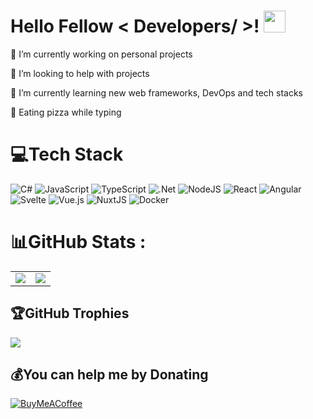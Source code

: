 # Hello Fellow < Developers/ >! <img src="https://media.giphy.com/media/hvRJCLFzcasrR4ia7z/giphy.gif" width="35">

🔭 I’m currently working on personal projects

🤝 I’m looking to help with projects

🚀 I’m currently learning new web frameworks, DevOps and tech stacks

🍕 Eating pizza while typing

# 💻Tech Stack
![C#](https://img.shields.io/badge/c%23-%23239120.svg?style=for-the-badge&logo=c-sharp&logoColor=white) 
![JavaScript](https://img.shields.io/badge/javascript-%23323330.svg?style=for-the-badge&logo=javascript&logoColor=%23F7DF1E) 
![TypeScript](https://img.shields.io/badge/typescript-%23007ACC.svg?style=for-the-badge&logo=typescript&logoColor=white) 
![.Net](https://img.shields.io/badge/.NET-5C2D91?style=for-the-badge&logo=.net&logoColor=white)
![NodeJS](https://img.shields.io/badge/node.js-6DA55F?style=for-the-badge&logo=node.js&logoColor=white) 
![React](https://img.shields.io/badge/react-%2320232a.svg?&style=for-the-badge&logo=react&logoColor=%2361DAFB) 
![Angular](https://img.shields.io/badge/angular-%23DD0031.svg?style=for-the-badge&logo=angular&logoColor=white)
![Svelte](https://img.shields.io/badge/svelte-%23f1413d.svg?style=for-the-badge&logo=svelte&logoColor=white) 
![Vue.js](https://img.shields.io/badge/vuejs-%2335495e.svg?style=for-the-badge&logo=vuedotjs&logoColor=%234FC08D) 
![NuxtJS](https://img.shields.io/badge/Nuxt-black?style=for-the-badge&logo=nuxt.js&logoColor=white) 
![Docker](https://img.shields.io/badge/docker-%230db7ed.svg?style=for-the-badge&logo=docker&logoColor=white)

# 📊GitHub Stats :
<table>
  <tr>
    <td style="border:0px">
      <img src="https://github-readme-stats.vercel.app/api?username=simone98dm&theme=algolia&layout=compact&hide_border=true&include_all_commits=true&count_private=true" />
    </td>
    <td style="border:0px">
      <img src="https://github-readme-stats.vercel.app/api/top-langs/?username=simone98dm&layout=compact&theme=algolia&hide=css,html" />
    </td>
  </tr>
</table>

## 🏆GitHub Trophies
![](https://github-profile-trophy.vercel.app/?username=simone98dm&theme=nord&no-frame=true&no-bg=false&margin-w=4)

## 💰You can help me by Donating
[![BuyMeACoffee](https://img.shields.io/badge/Buy%20Me%20a%20Pizza-ffdd00?style=for-the-badge&logo=buy-me-a-coffee&logoColor=black)](https://www.buymeacoffee.com/simone98dm) 

  
